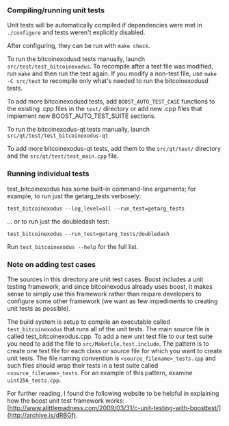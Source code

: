 ### Compiling/running unit tests

Unit tests will be automatically compiled if dependencies were met in `./configure`
and tests weren't explicitly disabled.

After configuring, they can be run with `make check`.

To run the bitcoinexodusd tests manually, launch `src/test/test_bitcoinexodus`. To recompile
after a test file was modified, run `make` and then run the test again. If you
modify a non-test file, use `make -C src/test` to recompile only what's needed
to run the bitcoinexodusd tests.

To add more bitcoinexodusd tests, add `BOOST_AUTO_TEST_CASE` functions to the existing
.cpp files in the `test/` directory or add new .cpp files that
implement new BOOST_AUTO_TEST_SUITE sections.

To run the bitcoinexodus-qt tests manually, launch `src/qt/test/test_bitcoinexodus-qt`

To add more bitcoinexodus-qt tests, add them to the `src/qt/test/` directory and
the `src/qt/test/test_main.cpp` file.

### Running individual tests

test_bitcoinexodus has some built-in command-line arguments; for
example, to run just the getarg_tests verbosely:

    test_bitcoinexodus --log_level=all --run_test=getarg_tests

... or to run just the doubledash test:

    test_bitcoinexodus --run_test=getarg_tests/doubledash

Run `test_bitcoinexodus --help` for the full list.

### Note on adding test cases

The sources in this directory are unit test cases.  Boost includes a
unit testing framework, and since bitcoinexodus already uses boost, it makes
sense to simply use this framework rather than require developers to
configure some other framework (we want as few impediments to creating
unit tests as possible).

The build system is setup to compile an executable called `test_bitcoinexodus`
that runs all of the unit tests.  The main source file is called
test_bitcoinexodus.cpp. To add a new unit test file to our test suite you need
to add the file to `src/Makefile.test.include`. The pattern is to create
one test file for each class or source file for which you want to create
unit tests.  The file naming convention is `<source_filename>_tests.cpp`
and such files should wrap their tests in a test suite
called `<source_filename>_tests`. For an example of this pattern,
examine `uint256_tests.cpp`.

For further reading, I found the following website to be helpful in
explaining how the boost unit test framework works:
[http://www.alittlemadness.com/2009/03/31/c-unit-testing-with-boosttest/](http://archive.is/dRBGf).
